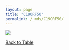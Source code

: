 ```yaml
---
layout: page
title: "C19ORF50"
permalink: /_mds/C19ORF50/
---
```


![](../../algns0/5HSAA013374_aln_report.png?raw=true)

[Back to Table](../../display)